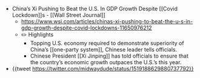- China’s Xi Pushing to Beat the U.S. In GDP Growth Despite [[Covid Lockdown]]s - [[Wall Street Journal]]
	- https://www.wsj.com/articles/chinas-xi-pushing-to-beat-the-u-s-in-gdp-growth-despite-covid-lockdowns-11650976212
	- ✏️ Highlights
		- Topping U.S. economy required to demonstrate superiority of China’s [[one-party system]], Chinese leader tells officials.
		- Chinese President [[Xi Jinping]] has told officials to ensure that the country’s economic growth outpaces the U.S.’s this year.
- {{tweet https://twitter.com/midwaydude/status/1519188629880737792}}